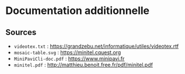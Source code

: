 # Documentation additionnelle

## Sources

- `videotex.txt` : https://grandzebu.net/informatique/utiles/videotex.rtf
- `mosaic-table.svg` : https://minitel.cquest.org
- `MiniPaviCli-doc.pdf` : https://www.minipavi.fr
- `minitel.pdf` : http://matthieu.benoit.free.fr/pdf/minitel.pdf
